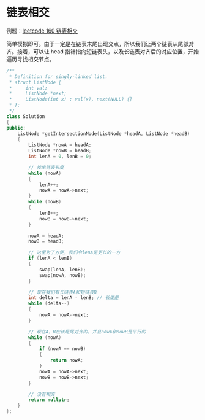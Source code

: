 # 链表相交

例题：[leetcode 160 链表相交](https://leetcode.cn/problems/intersection-of-two-linked-lists-lcci/description/)

简单模拟即可。由于一定是在链表末尾出现交点，所以我们让两个链表从尾部对齐。接着，可以让 head 指针指向短链表头，以及长链表对齐后的对应位置，开始遍历寻找相交节点。

```cpp
/**
 * Definition for singly-linked list.
 * struct ListNode {
 *     int val;
 *     ListNode *next;
 *     ListNode(int x) : val(x), next(NULL) {}
 * };
 */
class Solution
{
public:
    ListNode *getIntersectionNode(ListNode *headA, ListNode *headB)
    {
        ListNode *nowA = headA;
        ListNode *nowB = headB;
        int lenA = 0, lenB = 0;

        // 找出链表长度
        while (nowA)
        {
            lenA++;
            nowA = nowA->next;
        }
        while (nowB)
        {
            lenB++;
            nowB = nowB->next;
        }

        nowA = headA;
        nowB = headB;

        // 这里为了方便，我们令lenA是更长的一方
        if (lenA < lenB)
        {
            swap(lenA, lenB);
            swap(nowA, nowB);
        }

        // 现在我们有长链表A和短链表B
        int delta = lenA - lenB; // 长度差
        while (delta--)
        {
            nowA = nowA->next;
        }

        // 现在A，B应该是尾对齐的，并且nowA和nowB是平行的
        while (nowA)
        {
            if (nowA == nowB)
            {
                return nowA;
            }
            nowA = nowA->next;
            nowB = nowB->next;
        }

        // 没有相交
        return nullptr;
    }
};
```
